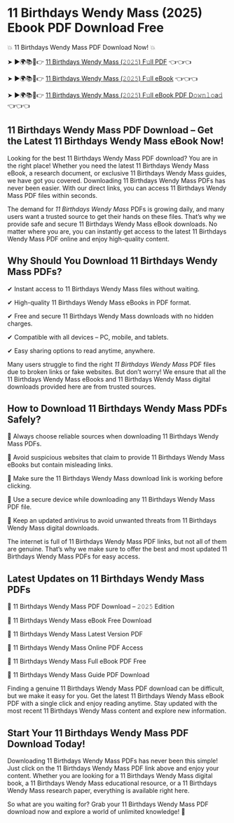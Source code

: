 # 11 Birthdays Wendy Mass (2025) Ebook PDF Download Free

💥 11 Birthdays Wendy Mass PDF Download Now! 💥

➤ ►🌍📚📱👉 [11 Birthdays Wendy Mass (𝟸𝟶𝟸𝟻) F𝚞ll PDF](https://getpdf.xyz/11-birthdays-wendy-mass) 👈👈👈


➤ ►🌍📚📱👉 [11 Birthdays Wendy Mass (𝟸𝟶𝟸𝟻) F𝚞ll eBook](https://getpdf.xyz/11-birthdays-wendy-mass) 👈👈👈


➤ ►🌍📚📱👉 [11 Birthdays Wendy Mass (𝟸𝟶𝟸𝟻) F𝚞ll eBook PDF D𝚘𝚠𝚗𝚕𝚘a𝚍](https://getpdf.xyz/11-birthdays-wendy-mass) 👈👈👈


## 11 Birthdays Wendy Mass PDF Download – Get the Latest 11 Birthdays Wendy Mass eBook Now!

Looking for the best 11 Birthdays Wendy Mass PDF download? You are in the right place! Whether you need the latest 11 Birthdays Wendy Mass eBook, a research document, or exclusive 11 Birthdays Wendy Mass guides, we have got you covered. Downloading 11 Birthdays Wendy Mass PDFs has never been easier. With our direct links, you can access 11 Birthdays Wendy Mass PDF files within seconds.

The demand for *11 Birthdays Wendy Mass* PDFs is growing daily, and many users want a trusted source to get their hands on these files. That’s why we provide safe and secure 11 Birthdays Wendy Mass eBook downloads. No matter where you are, you can instantly get access to the latest 11 Birthdays Wendy Mass PDF online and enjoy high-quality content.

## Why Should You Download 11 Birthdays Wendy Mass PDFs?

✔ Instant access to 11 Birthdays Wendy Mass files without waiting.

✔ High-quality 11 Birthdays Wendy Mass eBooks in PDF format.

✔ Free and secure 11 Birthdays Wendy Mass downloads with no hidden charges.

✔ Compatible with all devices – PC, mobile, and tablets.

✔ Easy sharing options to read anytime, anywhere.

Many users struggle to find the right *11 Birthdays Wendy Mass* PDF files due to broken links or fake websites. But don’t worry! We ensure that all the 11 Birthdays Wendy Mass eBooks and 11 Birthdays Wendy Mass digital downloads provided here are from trusted sources.

## How to Download 11 Birthdays Wendy Mass PDFs Safely?

📌 Always choose reliable sources when downloading 11 Birthdays Wendy Mass PDFs.

📌 Avoid suspicious websites that claim to provide 11 Birthdays Wendy Mass eBooks but contain misleading links.

📌 Make sure the 11 Birthdays Wendy Mass download link is working before clicking.

📌 Use a secure device while downloading any 11 Birthdays Wendy Mass PDF file.

📌 Keep an updated antivirus to avoid unwanted threats from 11 Birthdays Wendy Mass digital downloads.

The internet is full of 11 Birthdays Wendy Mass PDF links, but not all of them are genuine. That’s why we make sure to offer the best and most updated 11 Birthdays Wendy Mass PDFs for easy access.

## Latest Updates on 11 Birthdays Wendy Mass PDFs

🔹 11 Birthdays Wendy Mass PDF Download – 𝟸𝟶𝟸𝟻 Edition

🔹 11 Birthdays Wendy Mass eBook Free Download

🔹 11 Birthdays Wendy Mass Latest Version PDF

🔹 11 Birthdays Wendy Mass Online PDF Access

🔹 11 Birthdays Wendy Mass Full eBook PDF Free

🔹 11 Birthdays Wendy Mass Guide PDF Download

Finding a genuine 11 Birthdays Wendy Mass PDF download can be difficult, but we make it easy for you. Get the latest 11 Birthdays Wendy Mass eBook PDF with a single click and enjoy reading anytime. Stay updated with the most recent 11 Birthdays Wendy Mass content and explore new information.

## Start Your 11 Birthdays Wendy Mass PDF Download Today!

Downloading 11 Birthdays Wendy Mass PDFs has never been this simple! Just click on the 11 Birthdays Wendy Mass PDF link above and enjoy your content. Whether you are looking for a 11 Birthdays Wendy Mass digital book, a 11 Birthdays Wendy Mass educational resource, or a 11 Birthdays Wendy Mass research paper, everything is available right here.

So what are you waiting for? Grab your 11 Birthdays Wendy Mass PDF download now and explore a world of unlimited knowledge! 🚀